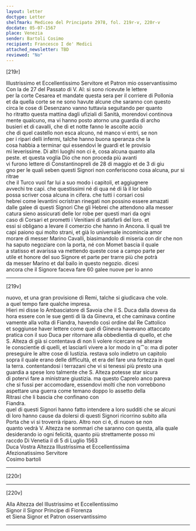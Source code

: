 ```yaml
---
layout: letter
doctype: Letter
shelfmark: Mediceo del Principato 2978, fol. 219r-v, 220r-v
docdate: 05-07-1567
place: Venezia
sender: Bartoli Cosimo
recipient: Francesco I de' Medici
attached_newsletter: TBD
reviewed: "No"
---
```


[219r]  
  
  
Illustrissimo et Eccellentissimo Servitore et Patron mio osservantissimo  
Con la de 27 del Passato di V. Al: si sono ricevute le lettere  
per la corte Cesarea et mandate questa sera per il corriere di Pollonia  
et da quella corte se ne sono havute alcune che saranno con questo  
circa le cose di Desenzano vanno tuttavia seguitando per quanto  
ho ritratto questa mattina dagli ufiziali di Sanità, morendovi continova  
mente qualcuno, ma vi hanno posto atorno una guardia di archo  
busieri et di cavalli, che dì et notte fanno le ascolte acciò  
che di quel castello non esca alcuno, né manco vi entri, se non  
per i ripari delli infermi, talche hanno buona speranza che la  
cosa habbia a terminar qui essendovi le guardi et le provisio  
mi leverissime. Di altri luoghi non ci è, cosa alcuna quanto alla  
peste. et questa voglia Dio che non proceda più avanti  
vi furono lettere di Constantinopreli de 28 di maggio et de 3 di giu  
gno per le quali seben questi Signori non conferiscono cosa alcuna, pur si ritrae  
che il Turco vuol far lui a suo modo i capitoli, et aggiugnere  
avvechi tre capi. che questissimi né di qua né di là il lor balio  
possa scriver cosa alcuna in cifera. che tutti i corsari così  
hebrei come levantini ocristran rinegati non possino essere amazati  
dalle galee di questi Signori Che gli Hebrei che attendono alla messer  
catura sieno assicurati delle lor robe per questi mari da ogni  
caso di Corsari et prometti i Venitiani di satisfarli del loro. et  
essi si obligano a levare il comerzio che hanno in Ancona. li quali tre  
capi paiono qui molto strani, et già lo universale incomincia amor  
morare di messer Marino Cavalli, biasimandolo di miseria con dir che non  
ha saputo negoziare con la porta, né con Momet bascia il quale  
a statisso et avarissa va mettendo queste cose a campo parte per  
utile et honore del suo Signore et parte per trarre più che potrà  
da messer Marino et dal bailo in questo negozio. dicesi  
ancora che il Signore faceva fare 60 galee nuove per lo anno  
  
---  

[219v]  
  
  
nuovo, et una gran provisione di Remi, talche si giudicava che vole.  
a quel tempo fare qualche impresa.  
Hieri mi disse lo Ambasciatore di Savoia che il S. Duca dalla doveva da  
hora essere con le sue genti di là da Ginevra, et che caminava contine  
vamente alla volta di Fiandra, havendo così ordine dal Re Cattolico  
et soggiunse haver lettere come quei di Ginevra havevano attaccato  
pratica con il suo Duca per ritornare alla obbedientia di quello, et che  
S. Alteza di già si contentava di non li volere ricercare né alterare  
le conscientie di quelli, et lasciarli vivere a lor modo in q⁀o: ma di poter  
preseguire le altre cose di Iustizia. restava solo indietro un capitolo  
sopra il quale erano delle difficultà, et era del fare una fortezza in quel  
la terra. contentandosi i terrazani che vi si tenessi più presto una  
guardia a spese loro talmente che S. Alteza potesse star sicura  
di potervi fare a ministrare giustizia. ma questo Caprelo anco pareva  
che si fussi per accomodare, essendovi molti che non vorrebbono  
aspettare una guerra come temano doppo lo assetto della  
Ritrasi che li bascia che confinano con  
Fiandra.  
quel di questi Signori hanno fatto intendere a loro sudditi che se alcuni  
di loro hanno cause da dolersi di questi Signori ricorrino subito alla  
Porta che vi si troverrà riparo. Altro non ci è, di nuovo se non  
quanto vedrà V. Altezza ne sommari che saranno con questa, alla quale  
desiderando io ogni felicità, quanto più strettamente posso mi  
raccdo Di Venetia il dì 5 di Luglio 1563  
Duca Vostra Altezza Illustrissima et Eccellentissima  
Afezionatissimo Servitore  
Cosimo bartoli  
  
---  

[220r]  
  
  
  
---  

[220v]  
  
  
Alla Altezza del Illustrissimo et Eccellentissimo  
Signor il Signor Principe di Fiorenza  
et Siena Signor et Patron osservantissimo  
  
---  

